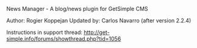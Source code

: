 News Manager - A blog/news plugin for GetSimple CMS

 Author: Rogier Koppejan 
 Updated by: Carlos Navarro (after version 2.2.4)

 Instructions in support thread:
 http://get-simple.info/forums/showthread.php?tid=1056